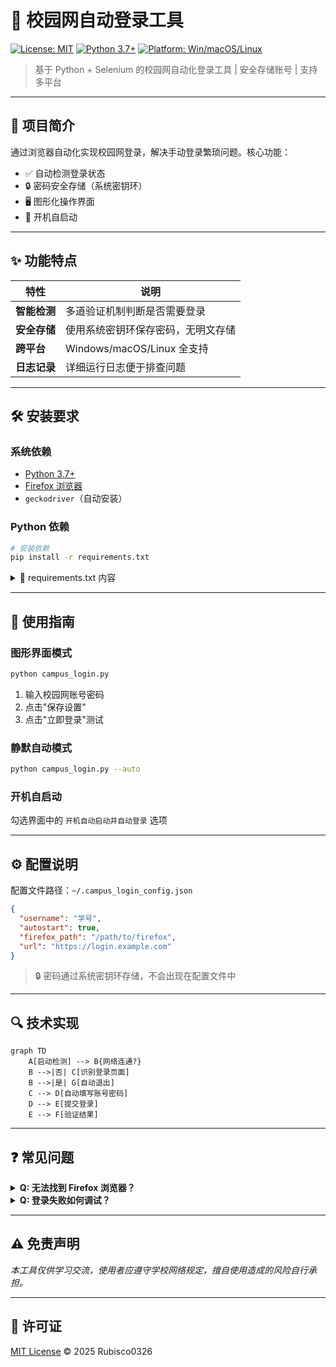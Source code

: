 # 🏫 校园网自动登录工具

[![License: MIT](https://img.shields.io/badge/License-MIT-yellow.svg)](https://opensource.org/licenses/MIT)
[![Python 3.7+](https://img.shields.io/badge/Python-3.7%2B-blue.svg)](https://www.python.org/)
[![Platform: Win/macOS/Linux](https://img.shields.io/badge/Platform-Win%20%7C%20macOS%20%7C%20Linux-lightgrey.svg)]()

> 基于 Python + Selenium 的校园网自动化登录工具 | 安全存储账号 | 支持多平台

---

## 📖 项目简介
通过浏览器自动化实现校园网登录，解决手动登录繁琐问题。核心功能：
- ✅ 自动检测登录状态
- 🔒 密码安全存储（系统密钥环）
- 🖥️ 图形化操作界面
- 📅 开机自启动

---

## ✨ 功能特点
| 特性 | 说明 |
|------|------|
| **智能检测** | 多道验证机制判断是否需要登录 |
| **安全存储** | 使用系统密钥环保存密码，无明文存储 |
| **跨平台** | Windows/macOS/Linux 全支持 |
| **日志记录** | 详细运行日志便于排查问题 |

---

## 🛠️ 安装要求

### 系统依赖
- [Python 3.7+](https://www.python.org/downloads/)
- [Firefox 浏览器](https://www.mozilla.org/firefox/)
- `geckodriver`（自动安装）

### Python 依赖
```bash
# 安装依赖
pip install -r requirements.txt
```

<details>
<summary>📜 requirements.txt 内容</summary>

```text
selenium>=4.0.0
requests>=2.26.0
keyring>=23.0.1
pywin32>=300 ; sys_platform == 'win32'
```
</details>

---

## 🚀 使用指南

### 图形界面模式
```bash
python campus_login.py
```
1. 输入校园网账号密码  
2. 点击"保存设置"  
3. 点击"立即登录"测试  

### 静默自动模式
```bash
python campus_login.py --auto
```

### 开机自启动
勾选界面中的 `开机自动启动并自动登录` 选项

---

## ⚙️ 配置说明
配置文件路径：`~/.campus_login_config.json`  
```json
{
  "username": "学号",
  "autostart": true,
  "firefox_path": "/path/to/firefox",
  "url": "https://login.example.com"
}
```
> 🔒 密码通过系统密钥环存储，不会出现在配置文件中

---

## 🔍 技术实现
```mermaid
graph TD
    A[启动检测] --> B{网络连通?}
    B -->|否| C[识别登录页面]
    B -->|是| G[自动退出]
    C --> D[自动填写账号密码]
    D --> E[提交登录]
    E --> F[验证结果]
```

---

## ❓ 常见问题
<details>
<summary><b>Q: 无法找到 Firefox 浏览器？</b></summary>

- 确认已安装 [Firefox](https://www.mozilla.org/firefox/)
- 或手动指定 Firefox 路径
</details>

<details>
<summary><b>Q: 登录失败如何调试？</b></summary>

1. 检查日志文件  
2. 尝试手动访问登录页面  
3. 更新页面元素识别规则
p.s. 对于Windows用户，配置文件默认路径为C:\Users\用户名\.campus_login_config.json
</details>

---

## ⚠️ 免责声明
*本工具仅供学习交流，使用者应遵守学校网络规定，擅自使用造成的风险自行承担。*

---

## 📜 许可证
[MIT License](LICENSE) © 2025 Rubisco0326
